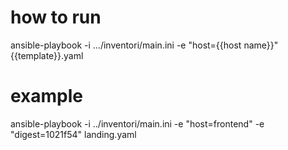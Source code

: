 # how to run
ansible-playbook -i .../inventori/main.ini -e "host={{host name}}" {{template}}.yaml

# example
ansible-playbook -i ../inventori/main.ini -e "host=frontend" -e "digest=1021f54" landing.yaml